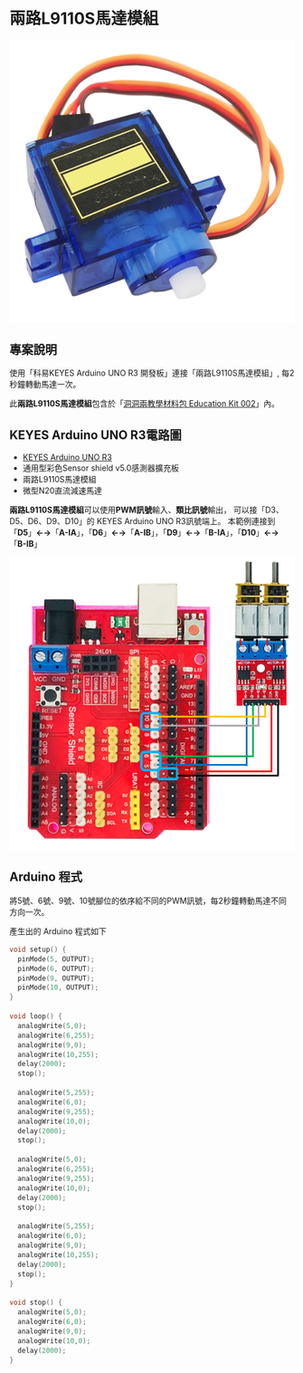 # 兩路L9110S馬達模組

![](../../.gitbook/assets/01%20%287%29.png)

## 專案說明

使用「科易KEYES Arduino UNO R3 開發板」連接「兩路L9110S馬達模組」, 每2秒鐘轉動馬達一次。

此**兩路L9110S馬達模組**包含於「[洞洞兩教學材料包 Education Kit 002](https://www.robotkingdom.com.tw/product/rk-education-kit-002/)」內。

## KEYES Arduino UNO R3電路圖

* [KEYES Arduino UNO R3](https://www.robotkingdom.com.tw/product/keyes-uno-r3/) 
* 通用型彩色Sensor shield v5.0感測器擴充板
* 兩路L9110S馬達模組
* 微型N20直流減速馬達

**兩路L9110S馬達模組**可以使用**PWM訊號**輸入、**類比訊號**輸出， 可以接「D3、D5、D6、D9、D10」的 KEYES Arduino UNO R3訊號端上。 本範例連接到「**D5**」**←→**「**A-IA**」，「**D6**」**←→**「**A-IB**」，「**D9**」**←→**「**B-IA**」，「**D10**」**←→**「**B-IB**」

![](../../.gitbook/assets/02%20%289%29.png)

## Arduino 程式

將5號、6號、9號、10號腳位的依序給不同的PWM訊號，每2秒鐘轉動馬達不同方向一次。

產生出的 Arduino 程式如下

```c
void setup() {
  pinMode(5, OUTPUT);
  pinMode(6, OUTPUT);
  pinMode(9, OUTPUT);
  pinMode(10, OUTPUT);
}

void loop() {
  analogWrite(5,0);
  analogWrite(6,255);
  analogWrite(9,0);
  analogWrite(10,255);
  delay(2000);
  stop();

  analogWrite(5,255);
  analogWrite(6,0);
  analogWrite(9,255);
  analogWrite(10,0);
  delay(2000);
  stop();

  analogWrite(5,0);
  analogWrite(6,255);
  analogWrite(9,255);
  analogWrite(10,0);
  delay(2000);
  stop();

  analogWrite(5,255);
  analogWrite(6,0);
  analogWrite(9,0);
  analogWrite(10,255);
  delay(2000);
  stop();
}

void stop() {
  analogWrite(5,0);
  analogWrite(6,0);
  analogWrite(9,0);
  analogWrite(10,0);
  delay(2000);
}

```



